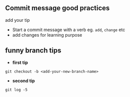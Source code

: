 ## Commit message good practices

add your tip

- Start a commit message with a verb eg. `add`, `change` etc
- add changes for learning  purpose
 
funny branch tips 
--------
- **first tip**
```
git checkout -b <add-your-new-branch-name>
```
- **second tip**
```
git log -5
```
